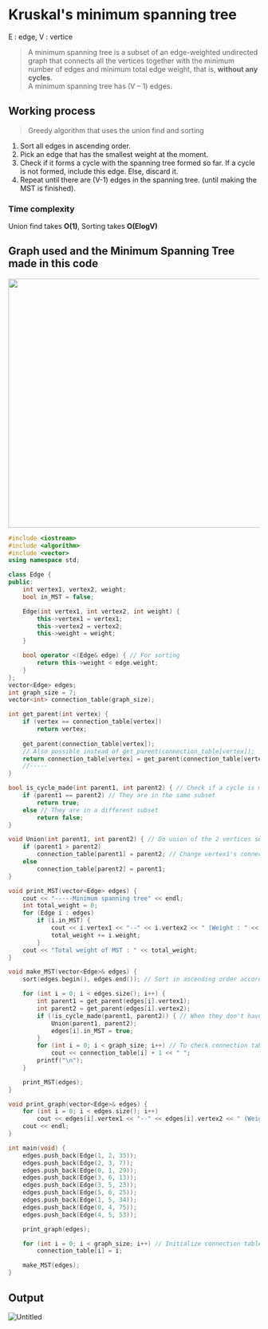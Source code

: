 # Kruskal's minimum spanning tree
E : edge, V : vertice<br>
>A minimum spanning tree is a subset of an edge-weighted undirected graph that connects all the vertices together with the minimum number of edges and 
>minimum total edge weight, that is, **without any cycles**. <br>
>A minimum spanning tree has (V – 1) edges.

## Working process
>Greedy algorithm that uses the union find and sorting
1. Sort all edges in ascending order.
2. Pick an edge that has the smallest weight at the moment. 
3. Check if it forms a cycle with the spanning tree formed so far. If a cycle is not formed, include this edge. Else, discard it.
4. Repeat until there are (V-1) edges in the spanning tree. (until making the MST is finished). 

### Time complexity
Union find takes **O(1)**, Sorting takes **O(ElogV)**

## Graph used and the Minimum Spanning Tree made in this code
<img src="https://user-images.githubusercontent.com/67142421/149641825-299e573d-f986-4e29-8f4d-d85907f419a9.png" width="600" height="500">


~~~c++
#include <iostream>
#include <algorithm>
#include <vector>
using namespace std;

class Edge {
public:
	int vertex1, vertex2, weight;
	bool in_MST = false;

	Edge(int vertex1, int vertex2, int weight) {
		this->vertex1 = vertex1;
		this->vertex2 = vertex2;
		this->weight = weight;
	}

	bool operator <(Edge& edge) { // For sorting
		return this->weight < edge.weight;
	}
};
vector<Edge> edges;
int graph_size = 7;
vector<int> connection_table(graph_size);

int get_parent(int vertex) {
	if (vertex == connection_table[vertex])
		return vertex;
	
	get_parent(connection_table[vertex]);
	// Also possible instead of get_parent(connection_table[vertex]);
	return connection_table[vertex] = get_parent(connection_table[vertex]);
	//-----
}

bool is_cycle_made(int parent1, int parent2) { // Check if a cycle is made by checking if the 2 vertices have the same parent.
	if (parent1 == parent2) // They are in the same subset
		return true;
	else // They are in a different subset
		return false;
}

void Union(int parent1, int parent2) { // Do union of the 2 vertices so that they have the same parent.
	if (parent1 > parent2)
		connection_table[parent1] = parent2; // Change vertex1's connection
	else
		connection_table[parent2] = parent1;
}

void print_MST(vector<Edge> edges) {
	cout << "-----Minimum spanning tree" << endl;
	int total_weight = 0;
	for (Edge i : edges)
		if (i.in_MST) {
			cout << i.vertex1 << "--" << i.vertex2 << " (Weight : " << i.weight << ")\n";
			total_weight += i.weight;
		}
	cout << "Total weight of MST : " << total_weight;
}

void make_MST(vector<Edge>& edges) {
	sort(edges.begin(), edges.end()); // Sort in ascending order according to the weight of edges

	for (int i = 0; i < edges.size(); i++) {
		int parent1 = get_parent(edges[i].vertex1);
		int parent2 = get_parent(edges[i].vertex2);
		if (!is_cycle_made(parent1, parent2)) { // When they don't have the same parent, that is, when a cycle isn't made
			Union(parent1, parent2);
			edges[i].in_MST = true;
		}
		for (int i = 0; i < graph_size; i++) // To check connection table
			cout << connection_table[i] + 1 << " ";
		printf("\n");
	}

	print_MST(edges);
}

void print_graph(vector<Edge>& edges) {
	for (int i = 0; i < edges.size(); i++)
		cout << edges[i].vertex1 << "--" << edges[i].vertex2 << " (Weight : " << edges[i].weight << ")\n";
	cout << endl;
}

int main(void) {
	edges.push_back(Edge(1, 2, 35));
	edges.push_back(Edge(2, 3, 7));
	edges.push_back(Edge(0, 1, 29));
	edges.push_back(Edge(3, 6, 13));
	edges.push_back(Edge(3, 5, 23));
	edges.push_back(Edge(5, 6, 25));
	edges.push_back(Edge(1, 5, 34));
	edges.push_back(Edge(0, 4, 75));
	edges.push_back(Edge(4, 5, 53));

	print_graph(edges);

	for (int i = 0; i < graph_size; i++) // Initialize connection table
		connection_table[i] = i;

	make_MST(edges);
}
~~~

## Output
![Untitled](https://user-images.githubusercontent.com/67142421/149641284-15e525f2-cef6-4a86-b44e-5729900ad735.png)
